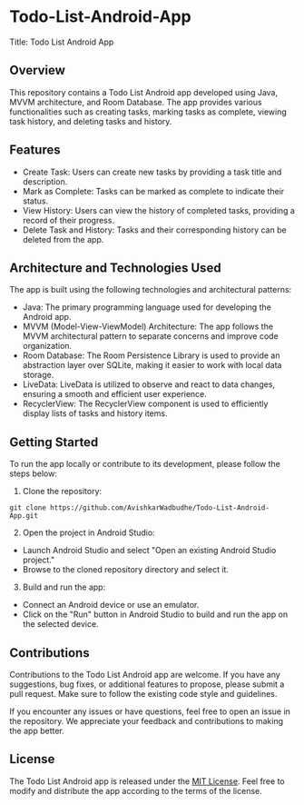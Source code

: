 # Todo-List-Android-App
Title: Todo List Android App

## Overview
This repository contains a Todo List Android app developed using Java, MVVM architecture, and Room Database. The app provides various functionalities such as creating tasks, marking tasks as complete, viewing task history, and deleting tasks and history.

## Features
- Create Task: Users can create new tasks by providing a task title and description.
- Mark as Complete: Tasks can be marked as complete to indicate their status.
- View History: Users can view the history of completed tasks, providing a record of their progress.
- Delete Task and History: Tasks and their corresponding history can be deleted from the app.

## Architecture and Technologies Used
The app is built using the following technologies and architectural patterns:
- Java: The primary programming language used for developing the Android app.
- MVVM (Model-View-ViewModel) Architecture: The app follows the MVVM architectural pattern to separate concerns and improve code organization.
- Room Database: The Room Persistence Library is used to provide an abstraction layer over SQLite, making it easier to work with local data storage.
- LiveData: LiveData is utilized to observe and react to data changes, ensuring a smooth and efficient user experience.
- RecyclerView: The RecyclerView component is used to efficiently display lists of tasks and history items.

## Getting Started
To run the app locally or contribute to its development, please follow the steps below:

1. Clone the repository:
```
git clone https://github.com/AvishkarWadbudhe/Todo-List-Android-App.git
```
2. Open the project in Android Studio:
- Launch Android Studio and select "Open an existing Android Studio project."
- Browse to the cloned repository directory and select it.

3. Build and run the app:
- Connect an Android device or use an emulator.
- Click on the "Run" button in Android Studio to build and run the app on the selected device.

## Contributions
Contributions to the Todo List Android app are welcome. If you have any suggestions, bug fixes, or additional features to propose, please submit a pull request. Make sure to follow the existing code style and guidelines.

If you encounter any issues or have questions, feel free to open an issue in the repository. We appreciate your feedback and contributions to making the app better.

## License
The Todo List Android app is released under the [MIT License](https://opensource.org/licenses/MIT). Feel free to modify and distribute the app according to the terms of the license.
